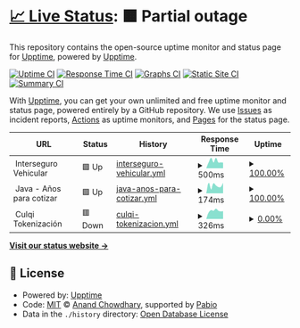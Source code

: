 # [📈 Live Status](https://demo.upptime.js.org): <!--live status--> **🟧 Partial outage**

This repository contains the open-source uptime monitor and status page for [Upptime](https://upptime.js.org), powered by [Upptime](https://github.com/upptime/upptime).

[![Uptime CI](https://github.com/crisycochea/services-monitor/workflows/Uptime%20CI/badge.svg)](https://github.com/crisycochea/services-monitor/actions?query=workflow%3A%22Uptime+CI%22)
[![Response Time CI](https://github.com/crisycochea/services-monitor/workflows/Response%20Time%20CI/badge.svg)](https://github.com/crisycochea/services-monitor/actions?query=workflow%3A%22Response+Time+CI%22)
[![Graphs CI](https://github.com/crisycochea/services-monitor/workflows/Graphs%20CI/badge.svg)](https://github.com/crisycochea/services-monitor/actions?query=workflow%3A%22Graphs+CI%22)
[![Static Site CI](https://github.com/crisycochea/services-monitor/workflows/Static%20Site%20CI/badge.svg)](https://github.com/crisycochea/services-monitor/actions?query=workflow%3A%22Static+Site+CI%22)
[![Summary CI](https://github.com/crisycochea/services-monitor/workflows/Summary%20CI/badge.svg)](https://github.com/crisycochea/services-monitor/actions?query=workflow%3A%22Summary+CI%22)

With [Upptime](https://upptime.js.org), you can get your own unlimited and free uptime monitor and status page, powered entirely by a GitHub repository. We use [Issues](https://github.com/upptime/upptime/issues) as incident reports, [Actions](https://github.com/crisycochea/services-monitor/actions) as uptime monitors, and [Pages](https://demo.upptime.js.org) for the status page.

<!--start: status pages-->
<!-- This summary is generated by Upptime (https://github.com/upptime/upptime) -->
<!-- Do not edit this manually, your changes will be overwritten -->
<!-- prettier-ignore -->
| URL | Status | History | Response Time | Uptime |
| --- | ------ | ------- | ------------- | ------ |
| <img alt="" src="https://icons.duckduckgo.com/ip3/null.ico" height="13"> Interseguro Vehicular | 🟩 Up | [interseguro-vehicular.yml](https://github.com/crisycochea/services-monitor/commits/HEAD/history/interseguro-vehicular.yml) | <details><summary><img alt="Response time graph" src="./graphs/interseguro-vehicular/response-time-week.png" height="20"> 500ms</summary><br><a href="https://crisycochea.github.io/services-monitor/history/interseguro-vehicular"><img alt="Response time 558" src="https://img.shields.io/endpoint?url=https%3A%2F%2Fraw.githubusercontent.com%2Fcrisycochea%2Fservices-monitor%2FHEAD%2Fapi%2Finterseguro-vehicular%2Fresponse-time.json"></a><br><a href="https://crisycochea.github.io/services-monitor/history/interseguro-vehicular"><img alt="24-hour response time 396" src="https://img.shields.io/endpoint?url=https%3A%2F%2Fraw.githubusercontent.com%2Fcrisycochea%2Fservices-monitor%2FHEAD%2Fapi%2Finterseguro-vehicular%2Fresponse-time-day.json"></a><br><a href="https://crisycochea.github.io/services-monitor/history/interseguro-vehicular"><img alt="7-day response time 500" src="https://img.shields.io/endpoint?url=https%3A%2F%2Fraw.githubusercontent.com%2Fcrisycochea%2Fservices-monitor%2FHEAD%2Fapi%2Finterseguro-vehicular%2Fresponse-time-week.json"></a><br><a href="https://crisycochea.github.io/services-monitor/history/interseguro-vehicular"><img alt="30-day response time 454" src="https://img.shields.io/endpoint?url=https%3A%2F%2Fraw.githubusercontent.com%2Fcrisycochea%2Fservices-monitor%2FHEAD%2Fapi%2Finterseguro-vehicular%2Fresponse-time-month.json"></a><br><a href="https://crisycochea.github.io/services-monitor/history/interseguro-vehicular"><img alt="1-year response time 558" src="https://img.shields.io/endpoint?url=https%3A%2F%2Fraw.githubusercontent.com%2Fcrisycochea%2Fservices-monitor%2FHEAD%2Fapi%2Finterseguro-vehicular%2Fresponse-time-year.json"></a></details> | <details><summary><a href="https://crisycochea.github.io/services-monitor/history/interseguro-vehicular">100.00%</a></summary><a href="https://crisycochea.github.io/services-monitor/history/interseguro-vehicular"><img alt="All-time uptime 100.00%" src="https://img.shields.io/endpoint?url=https%3A%2F%2Fraw.githubusercontent.com%2Fcrisycochea%2Fservices-monitor%2FHEAD%2Fapi%2Finterseguro-vehicular%2Fuptime.json"></a><br><a href="https://crisycochea.github.io/services-monitor/history/interseguro-vehicular"><img alt="24-hour uptime 100.00%" src="https://img.shields.io/endpoint?url=https%3A%2F%2Fraw.githubusercontent.com%2Fcrisycochea%2Fservices-monitor%2FHEAD%2Fapi%2Finterseguro-vehicular%2Fuptime-day.json"></a><br><a href="https://crisycochea.github.io/services-monitor/history/interseguro-vehicular"><img alt="7-day uptime 100.00%" src="https://img.shields.io/endpoint?url=https%3A%2F%2Fraw.githubusercontent.com%2Fcrisycochea%2Fservices-monitor%2FHEAD%2Fapi%2Finterseguro-vehicular%2Fuptime-week.json"></a><br><a href="https://crisycochea.github.io/services-monitor/history/interseguro-vehicular"><img alt="30-day uptime 100.00%" src="https://img.shields.io/endpoint?url=https%3A%2F%2Fraw.githubusercontent.com%2Fcrisycochea%2Fservices-monitor%2FHEAD%2Fapi%2Finterseguro-vehicular%2Fuptime-month.json"></a><br><a href="https://crisycochea.github.io/services-monitor/history/interseguro-vehicular"><img alt="1-year uptime 100.00%" src="https://img.shields.io/endpoint?url=https%3A%2F%2Fraw.githubusercontent.com%2Fcrisycochea%2Fservices-monitor%2FHEAD%2Fapi%2Finterseguro-vehicular%2Fuptime-year.json"></a></details>
| <img alt="" src="https://icons.duckduckgo.com/ip3/null.ico" height="13"> Java - Años para cotizar | 🟩 Up | [java-anos-para-cotizar.yml](https://github.com/crisycochea/services-monitor/commits/HEAD/history/java-anos-para-cotizar.yml) | <details><summary><img alt="Response time graph" src="./graphs/java-anos-para-cotizar/response-time-week.png" height="20"> 174ms</summary><br><a href="https://crisycochea.github.io/services-monitor/history/java-anos-para-cotizar"><img alt="Response time 179" src="https://img.shields.io/endpoint?url=https%3A%2F%2Fraw.githubusercontent.com%2Fcrisycochea%2Fservices-monitor%2FHEAD%2Fapi%2Fjava-anos-para-cotizar%2Fresponse-time.json"></a><br><a href="https://crisycochea.github.io/services-monitor/history/java-anos-para-cotizar"><img alt="24-hour response time 230" src="https://img.shields.io/endpoint?url=https%3A%2F%2Fraw.githubusercontent.com%2Fcrisycochea%2Fservices-monitor%2FHEAD%2Fapi%2Fjava-anos-para-cotizar%2Fresponse-time-day.json"></a><br><a href="https://crisycochea.github.io/services-monitor/history/java-anos-para-cotizar"><img alt="7-day response time 174" src="https://img.shields.io/endpoint?url=https%3A%2F%2Fraw.githubusercontent.com%2Fcrisycochea%2Fservices-monitor%2FHEAD%2Fapi%2Fjava-anos-para-cotizar%2Fresponse-time-week.json"></a><br><a href="https://crisycochea.github.io/services-monitor/history/java-anos-para-cotizar"><img alt="30-day response time 176" src="https://img.shields.io/endpoint?url=https%3A%2F%2Fraw.githubusercontent.com%2Fcrisycochea%2Fservices-monitor%2FHEAD%2Fapi%2Fjava-anos-para-cotizar%2Fresponse-time-month.json"></a><br><a href="https://crisycochea.github.io/services-monitor/history/java-anos-para-cotizar"><img alt="1-year response time 179" src="https://img.shields.io/endpoint?url=https%3A%2F%2Fraw.githubusercontent.com%2Fcrisycochea%2Fservices-monitor%2FHEAD%2Fapi%2Fjava-anos-para-cotizar%2Fresponse-time-year.json"></a></details> | <details><summary><a href="https://crisycochea.github.io/services-monitor/history/java-anos-para-cotizar">100.00%</a></summary><a href="https://crisycochea.github.io/services-monitor/history/java-anos-para-cotizar"><img alt="All-time uptime 100.00%" src="https://img.shields.io/endpoint?url=https%3A%2F%2Fraw.githubusercontent.com%2Fcrisycochea%2Fservices-monitor%2FHEAD%2Fapi%2Fjava-anos-para-cotizar%2Fuptime.json"></a><br><a href="https://crisycochea.github.io/services-monitor/history/java-anos-para-cotizar"><img alt="24-hour uptime 100.00%" src="https://img.shields.io/endpoint?url=https%3A%2F%2Fraw.githubusercontent.com%2Fcrisycochea%2Fservices-monitor%2FHEAD%2Fapi%2Fjava-anos-para-cotizar%2Fuptime-day.json"></a><br><a href="https://crisycochea.github.io/services-monitor/history/java-anos-para-cotizar"><img alt="7-day uptime 100.00%" src="https://img.shields.io/endpoint?url=https%3A%2F%2Fraw.githubusercontent.com%2Fcrisycochea%2Fservices-monitor%2FHEAD%2Fapi%2Fjava-anos-para-cotizar%2Fuptime-week.json"></a><br><a href="https://crisycochea.github.io/services-monitor/history/java-anos-para-cotizar"><img alt="30-day uptime 100.00%" src="https://img.shields.io/endpoint?url=https%3A%2F%2Fraw.githubusercontent.com%2Fcrisycochea%2Fservices-monitor%2FHEAD%2Fapi%2Fjava-anos-para-cotizar%2Fuptime-month.json"></a><br><a href="https://crisycochea.github.io/services-monitor/history/java-anos-para-cotizar"><img alt="1-year uptime 100.00%" src="https://img.shields.io/endpoint?url=https%3A%2F%2Fraw.githubusercontent.com%2Fcrisycochea%2Fservices-monitor%2FHEAD%2Fapi%2Fjava-anos-para-cotizar%2Fuptime-year.json"></a></details>
| <img alt="" src="https://icons.duckduckgo.com/ip3/null.ico" height="13"> Culqi Tokenización | 🟥 Down | [culqi-tokenizacion.yml](https://github.com/crisycochea/services-monitor/commits/HEAD/history/culqi-tokenizacion.yml) | <details><summary><img alt="Response time graph" src="./graphs/culqi-tokenizacion/response-time-week.png" height="20"> 326ms</summary><br><a href="https://crisycochea.github.io/services-monitor/history/culqi-tokenizacion"><img alt="Response time 310" src="https://img.shields.io/endpoint?url=https%3A%2F%2Fraw.githubusercontent.com%2Fcrisycochea%2Fservices-monitor%2FHEAD%2Fapi%2Fculqi-tokenizacion%2Fresponse-time.json"></a><br><a href="https://crisycochea.github.io/services-monitor/history/culqi-tokenizacion"><img alt="24-hour response time 309" src="https://img.shields.io/endpoint?url=https%3A%2F%2Fraw.githubusercontent.com%2Fcrisycochea%2Fservices-monitor%2FHEAD%2Fapi%2Fculqi-tokenizacion%2Fresponse-time-day.json"></a><br><a href="https://crisycochea.github.io/services-monitor/history/culqi-tokenizacion"><img alt="7-day response time 326" src="https://img.shields.io/endpoint?url=https%3A%2F%2Fraw.githubusercontent.com%2Fcrisycochea%2Fservices-monitor%2FHEAD%2Fapi%2Fculqi-tokenizacion%2Fresponse-time-week.json"></a><br><a href="https://crisycochea.github.io/services-monitor/history/culqi-tokenizacion"><img alt="30-day response time 312" src="https://img.shields.io/endpoint?url=https%3A%2F%2Fraw.githubusercontent.com%2Fcrisycochea%2Fservices-monitor%2FHEAD%2Fapi%2Fculqi-tokenizacion%2Fresponse-time-month.json"></a><br><a href="https://crisycochea.github.io/services-monitor/history/culqi-tokenizacion"><img alt="1-year response time 310" src="https://img.shields.io/endpoint?url=https%3A%2F%2Fraw.githubusercontent.com%2Fcrisycochea%2Fservices-monitor%2FHEAD%2Fapi%2Fculqi-tokenizacion%2Fresponse-time-year.json"></a></details> | <details><summary><a href="https://crisycochea.github.io/services-monitor/history/culqi-tokenizacion">0.00%</a></summary><a href="https://crisycochea.github.io/services-monitor/history/culqi-tokenizacion"><img alt="All-time uptime 0.00%" src="https://img.shields.io/endpoint?url=https%3A%2F%2Fraw.githubusercontent.com%2Fcrisycochea%2Fservices-monitor%2FHEAD%2Fapi%2Fculqi-tokenizacion%2Fuptime.json"></a><br><a href="https://crisycochea.github.io/services-monitor/history/culqi-tokenizacion"><img alt="24-hour uptime 0.00%" src="https://img.shields.io/endpoint?url=https%3A%2F%2Fraw.githubusercontent.com%2Fcrisycochea%2Fservices-monitor%2FHEAD%2Fapi%2Fculqi-tokenizacion%2Fuptime-day.json"></a><br><a href="https://crisycochea.github.io/services-monitor/history/culqi-tokenizacion"><img alt="7-day uptime 0.00%" src="https://img.shields.io/endpoint?url=https%3A%2F%2Fraw.githubusercontent.com%2Fcrisycochea%2Fservices-monitor%2FHEAD%2Fapi%2Fculqi-tokenizacion%2Fuptime-week.json"></a><br><a href="https://crisycochea.github.io/services-monitor/history/culqi-tokenizacion"><img alt="30-day uptime 0.00%" src="https://img.shields.io/endpoint?url=https%3A%2F%2Fraw.githubusercontent.com%2Fcrisycochea%2Fservices-monitor%2FHEAD%2Fapi%2Fculqi-tokenizacion%2Fuptime-month.json"></a><br><a href="https://crisycochea.github.io/services-monitor/history/culqi-tokenizacion"><img alt="1-year uptime 0.00%" src="https://img.shields.io/endpoint?url=https%3A%2F%2Fraw.githubusercontent.com%2Fcrisycochea%2Fservices-monitor%2FHEAD%2Fapi%2Fculqi-tokenizacion%2Fuptime-year.json"></a></details>

<!--end: status pages-->

[**Visit our status website →**](https://demo.upptime.js.org)

## 📄 License

- Powered by: [Upptime](https://github.com/upptime/upptime)
- Code: [MIT](./LICENSE) © [Anand Chowdhary](https://anandchowdhary.com), supported by [Pabio](https://pabio.com)
- Data in the `./history` directory: [Open Database License](https://opendatacommons.org/licenses/odbl/1-0/)
